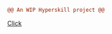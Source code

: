 ```diff
@@ An WIP Hyperskill project @@
```
<a href="https://hyperskill.org/projects/137?track=5">Click</a> 
